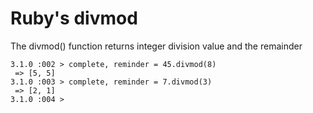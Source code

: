 # Ruby's divmod

The divmod() function returns integer division value and the remainder

```
3.1.0 :002 > complete, reminder = 45.divmod(8)
 => [5, 5]
3.1.0 :003 > complete, reminder = 7.divmod(3)
 => [2, 1]
3.1.0 :004 >
```

